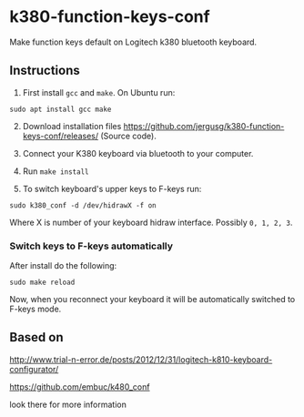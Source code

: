 # k380-function-keys-conf
Make function keys default on Logitech k380 bluetooth keyboard.

## Instructions

1) First install `gcc` and `make`. On Ubuntu run:
```
sudo apt install gcc make
```
2) Download installation files https://github.com/jergusg/k380-function-keys-conf/releases/ (Source code).

3) Connect your K380 keyboard via bluetooth to your computer.

4) Run `make install`

5) To switch keyboard's upper keys to F-keys run:

```
sudo k380_conf -d /dev/hidrawX -f on
```
Where X is number of your keyboard hidraw interface. Possibly `0, 1, 2, 3`.

### Switch keys to F-keys automatically

After install do the following:
```
sudo make reload
```
Now, when you reconnect your keyboard it will be automatically switched to F-keys mode.

## Based on

<http://www.trial-n-error.de/posts/2012/12/31/logitech-k810-keyboard-configurator/>

<https://github.com/embuc/k480_conf>

look there for more information

